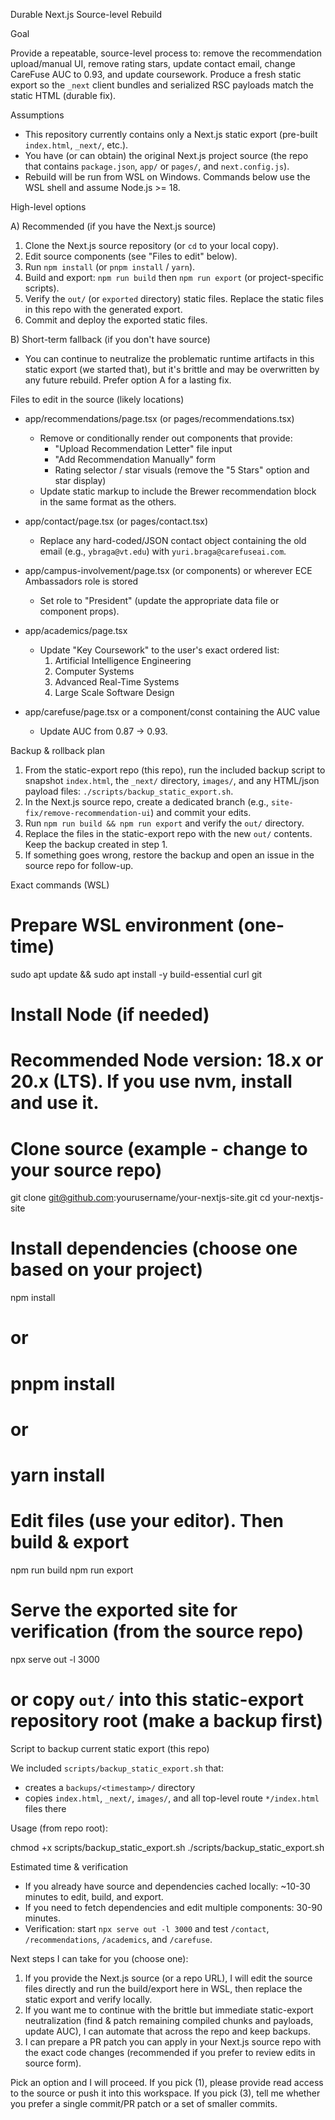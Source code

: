 Durable Next.js Source-level Rebuild

Goal

Provide a repeatable, source-level process to: remove the recommendation upload/manual UI, remove rating stars, update contact email, change CareFuse AUC to 0.93, and update coursework. Produce a fresh static export so the `_next` client bundles and serialized RSC payloads match the static HTML (durable fix).

Assumptions

- This repository currently contains only a Next.js static export (pre-built `index.html`, `_next/`, etc.).
- You have (or can obtain) the original Next.js project source (the repo that contains `package.json`, `app/` or `pages/`, and `next.config.js`).
- Rebuild will be run from WSL on Windows. Commands below use the WSL shell and assume Node.js >= 18.

High-level options

A) Recommended (if you have the Next.js source)
1. Clone the Next.js source repository (or `cd` to your local copy).
2. Edit source components (see "Files to edit" below).
3. Run `npm install` (or `pnpm install` / `yarn`).
4. Build and export: `npm run build` then `npm run export` (or project-specific scripts).
5. Verify the `out/` (or `exported` directory) static files. Replace the static files in this repo with the generated export.
6. Commit and deploy the exported static files.

B) Short-term fallback (if you don't have source)
- You can continue to neutralize the problematic runtime artifacts in this static export (we started that), but it's brittle and may be overwritten by any future rebuild. Prefer option A for a lasting fix.

Files to edit in the source (likely locations)

- app/recommendations/page.tsx (or pages/recommendations.tsx)
  - Remove or conditionally render out components that provide:
    - "Upload Recommendation Letter" file input
    - "Add Recommendation Manually" form
    - Rating selector / star visuals (remove the "5 Stars" option and star display)
  - Update static markup to include the Brewer recommendation block in the same format as the others.

- app/contact/page.tsx (or pages/contact.tsx)
  - Replace any hard-coded/JSON contact object containing the old email (e.g., `ybraga@vt.edu`) with `yuri.braga@carefuseai.com`.

- app/campus-involvement/page.tsx (or components) or wherever ECE Ambassadors role is stored
  - Set role to "President" (update the appropriate data file or component props).

- app/academics/page.tsx
  - Update "Key Coursework" to the user's exact ordered list:
    1) Artificial Intelligence Engineering
    2) Computer Systems
    3) Advanced Real-Time Systems
    4) Large Scale Software Design

- app/carefuse/page.tsx or a component/const containing the AUC value
  - Update AUC from 0.87 -> 0.93.

Backup & rollback plan

1. From the static-export repo (this repo), run the included backup script to snapshot `index.html`, the `_next/` directory, `images/`, and any HTML/json payload files: `./scripts/backup_static_export.sh`.
2. In the Next.js source repo, create a dedicated branch (e.g., `site-fix/remove-recommendation-ui`) and commit your edits.
3. Run `npm run build && npm run export` and verify the `out/` directory.
4. Replace the files in the static-export repo with the new `out/` contents. Keep the backup created in step 1.
5. If something goes wrong, restore the backup and open an issue in the source repo for follow-up.

Exact commands (WSL)

# Prepare WSL environment (one-time)
sudo apt update && sudo apt install -y build-essential curl git
# Install Node (if needed)
# Recommended Node version: 18.x or 20.x (LTS). If you use nvm, install and use it.

# Clone source (example - change to your source repo)
git clone git@github.com:yourusername/your-nextjs-site.git
cd your-nextjs-site

# Install dependencies (choose one based on your project)
npm install
# or
# pnpm install
# or
# yarn install

# Edit files (use your editor). Then build & export
npm run build
npm run export

# Serve the exported site for verification (from the source repo)
npx serve out -l 3000
# or copy `out/` into this static-export repository root (make a backup first)

Script to backup current static export (this repo)

We included `scripts/backup_static_export.sh` that:
- creates a `backups/<timestamp>/` directory
- copies `index.html`, `_next/`, `images/`, and all top-level route `*/index.html` files there

Usage (from repo root):

chmod +x scripts/backup_static_export.sh
./scripts/backup_static_export.sh

Estimated time & verification

- If you already have source and dependencies cached locally: ~10-30 minutes to edit, build, and export.
- If you need to fetch dependencies and edit multiple components: 30-90 minutes.
- Verification: start `npx serve out -l 3000` and test `/contact`, `/recommendations`, `/academics`, and `/carefuse`.

Next steps I can take for you (choose one):

1) If you provide the Next.js source (or a repo URL), I will edit the source files directly and run the build/export here in WSL, then replace the static export and verify locally.
2) If you want me to continue with the brittle but immediate static-export neutralization (find & patch remaining compiled chunks and payloads, update AUC), I can automate that across the repo and keep backups.
3) I can prepare a PR patch you can apply in your Next.js source repo with the exact code changes (recommended if you prefer to review edits in source form).

Pick an option and I will proceed. If you pick (1), please provide read access to the source or push it into this workspace. If you pick (3), tell me whether you prefer a single commit/PR patch or a set of smaller commits.
